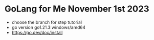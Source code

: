 # GoLang for Me November 1st 2023

- choose the branch for step tutorial
- go version go1.21.3 windows/amd64
- https://go.dev/doc/install
